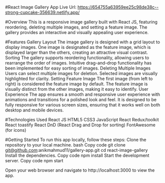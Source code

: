 #React Image Gallery App
Live Url: https://654755a63959ee25c98de38c--strong-cupcake-356639.netlify.app/

#Overview
This is a responsive image gallery built with React JS, featuring reordering, deleting multiple images, and setting a feature image. The gallery provides an interactive and visually appealing user experience.

#Features
Gallery Layout
The image gallery is designed with a grid layout to display images.
One image is designated as the feature image, which is displayed larger than the others, creating an attractive visual contrast.
Sorting
The gallery supports reordering functionality, allowing users to rearrange the order of images.
Intuitive drag-and-drop functionality has been implemented for easy sorting of images.
Deleting Multiple Images
Users can select multiple images for deletion.
Selected images are visually highlighted for clarity.
Setting Feature Image
The first image (from left to right) is considered the feature image by default.
The feature image is visually distinct from the other images, making it easy to identify.
User Experience
The app ensures a smooth and responsive user experience with animations and transitions for a polished look and feel.
It is designed to be fully responsive for various screen sizes, ensuring that it works well on both desktop and mobile devices.

#Technologies Used
React JS
HTML5
CSS3
JavaScript
React Redux/toolkit
React toastify
React DnD (React Drag and Drop for sorting)
FontAwesome (for icons)

#Getting Started
To run this app locally, follow these steps:
Clone the repository to your local machine.
bash
Copy code
git clone git@github.com:anikmahmud11/gallery-app.git
cd react-image-gallery
Install the dependencies.
Copy code
npm install
Start the development server.
Copy code
npm start

Open your web browser and navigate to http://localhost:3000 to view the app.
